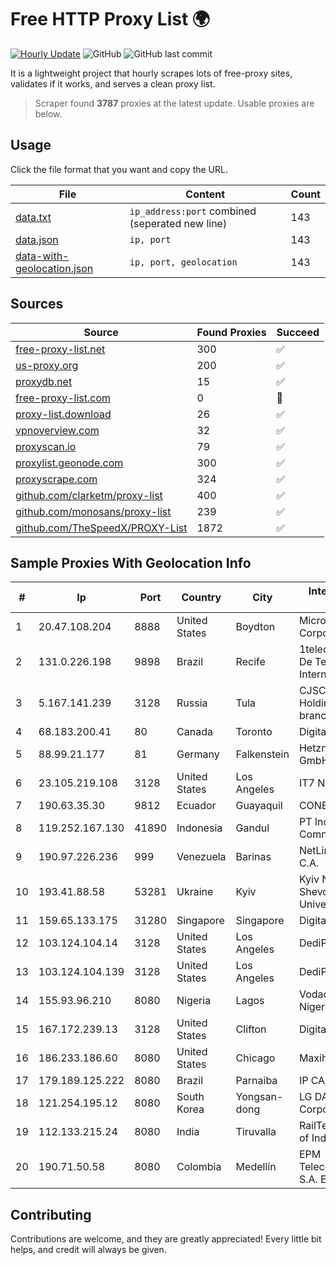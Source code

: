 
# Free HTTP Proxy List 🌍

[![Hourly Update](https://github.com/mertguvencli/http-proxy-list/actions/workflows/main.yml/badge.svg?branch=main)](https://github.com/mertguvencli/http-proxy-list/actions/workflows/main.yml)
![GitHub](https://img.shields.io/github/license/mertguvencli/http-proxy-list)
![GitHub last commit](https://img.shields.io/github/last-commit/mertguvencli/http-proxy-list)

It is a lightweight project that hourly scrapes lots of free-proxy sites, validates if it works, and serves a clean proxy list.


> Scraper found **3787** proxies at the latest update. Usable proxies are below.

## Usage

Click the file format that you want and copy the URL.


|File|Content|Count|
|----|-------|-----|
|[data.txt](https://raw.githubusercontent.com/mertguvencli/http-proxy-list/main/proxy-list/data.txt)|`ip_address:port` combined (seperated new line)|143|
|[data.json](https://raw.githubusercontent.com/mertguvencli/http-proxy-list/main/proxy-list/data.json)|`ip, port`|143|
|[data-with-geolocation.json](https://raw.githubusercontent.com/mertguvencli/http-proxy-list/main/proxy-list/data-with-geolocation.json)|`ip, port, geolocation`|143|

## Sources

|Source|Found Proxies|Succeed|
|------|-------------|-------|
|[free-proxy-list.net](https://free-proxy-list.net)|300|✅|
|[us-proxy.org](https://www.us-proxy.org)|200|✅|
|[proxydb.net](http://proxydb.net)|15|✅|
|[free-proxy-list.com](https://free-proxy-list.com/?page=&port=&type%5B%5D=http&type%5B%5D=https&up_time=0&search=Search)|0|🚫|
|[proxy-list.download](https://www.proxy-list.download/HTTP)|26|✅|
|[vpnoverview.com](https://vpnoverview.com/privacy/anonymous-browsing/free-proxy-servers)|32|✅|
|[proxyscan.io](https://www.proxyscan.io)|79|✅|
|[proxylist.geonode.com](https://proxylist.geonode.com/api/proxy-list?limit=300&page=1&sort_by=lastChecked&sort_type=desc&protocols=http,https)|300|✅|
|[proxyscrape.com](https://api.proxyscrape.com/v2/?request=displayproxies&protocol=http&timeout=10000&country=all&ssl=all&anonymity=all)|324|✅|
|[github.com/clarketm/proxy-list](https://raw.githubusercontent.com/clarketm/proxy-list/master/proxy-list-raw.txt)|400|✅|
|[github.com/monosans/proxy-list](https://raw.githubusercontent.com/monosans/proxy-list/main/proxies/http.txt)|239|✅|
|[github.com/TheSpeedX/PROXY-List](https://raw.githubusercontent.com/TheSpeedX/PROXY-List/master/http.txt)|1872|✅|


## Sample Proxies With Geolocation Info

|#|Ip|Port|Country|City|Internet Service Provider|
|-|--|----|-------|----|-------------------------|
|1|20.47.108.204|8888|United States|Boydton|Microsoft Corporation|
|2|131.0.226.198|9898|Brazil|Recife|1telecom Servicos De Tecnologia EM Internet Ltda|
|3|5.167.141.239|3128|Russia|Tula|CJSC "ER-Telecom Holding" Tula branch|
|4|68.183.200.41|80|Canada|Toronto|DigitalOcean, LLC|
|5|88.99.21.177|81|Germany|Falkenstein|Hetzner Online GmbH|
|6|23.105.219.108|3128|United States|Los Angeles|IT7 Networks Inc|
|7|190.63.35.30|9812|Ecuador|Guayaquil|CONECEL|
|8|119.252.167.130|41890|Indonesia|Gandul|PT Indonesia Comnets Plus|
|9|190.97.226.236|999|Venezuela|Barinas|NetLink América C.A.|
|10|193.41.88.58|53281|Ukraine|Kyiv|Kyiv National Taras Shevchenko University|
|11|159.65.133.175|31280|Singapore|Singapore|DigitalOcean, LLC|
|12|103.124.104.14|3128|United States|Los Angeles|DediPath|
|13|103.124.104.139|3128|United States|Los Angeles|DediPath|
|14|155.93.96.210|8080|Nigeria|Lagos|Vodacom Business Nigeria|
|15|167.172.239.13|3128|United States|Clifton|DigitalOcean, LLC|
|16|186.233.186.60|8080|United States|Chicago|Maxihost LTDA|
|17|179.189.125.222|8080|Brazil|Parnaiba|IP CARRIER BRASIL|
|18|121.254.195.12|8080|South Korea|Yongsan-dong|LG DACOM Corporation|
|19|112.133.215.24|8080|India|Tiruvalla|RailTel Corporation of India Ltd.|
|20|190.71.50.58|8080|Colombia|Medellín|EPM Telecomunicaciones S.A. E.S.P|



## Contributing

Contributions are welcome, and they are greatly appreciated! Every
little bit helps, and credit will always be given.

